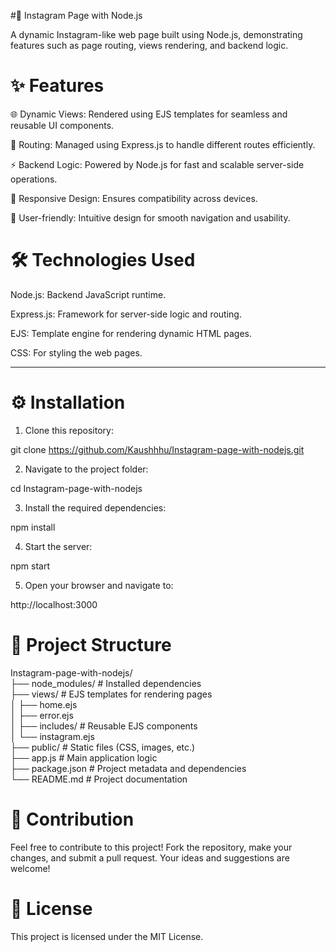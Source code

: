 #🌟 Instagram Page with Node.js

A dynamic Instagram-like web page built using Node.js, demonstrating features such as page routing, views rendering, and backend logic.



# ✨ Features

🌐 Dynamic Views: Rendered using EJS templates for seamless and reusable UI components.

🚀 Routing: Managed using Express.js to handle different routes efficiently.

⚡ Backend Logic: Powered by Node.js for fast and scalable server-side operations.

📱 Responsive Design: Ensures compatibility across devices.

👥 User-friendly: Intuitive design for smooth navigation and usability.




# 🛠 Technologies Used

Node.js: Backend JavaScript runtime.

Express.js: Framework for server-side logic and routing.

EJS: Template engine for rendering dynamic HTML pages.

CSS: For styling the web pages.



---

# ⚙ Installation

1. Clone this repository:

git clone https://github.com/Kaushhhu/Instagram-page-with-nodejs.git


2. Navigate to the project folder:

cd Instagram-page-with-nodejs


3. Install the required dependencies:

npm install


4. Start the server:

npm start


5. Open your browser and navigate to:

http://localhost:3000





# 📂 Project Structure

Instagram-page-with-nodejs/  
├── node_modules/       # Installed dependencies  
├── views/              # EJS templates for rendering pages  
│   ├── home.ejs  
│   ├── error.ejs  
│   ├── includes/       # Reusable EJS components  
│   └── instagram.ejs  
├── public/             # Static files (CSS, images, etc.)  
├── app.js              # Main application logic  
├── package.json        # Project metadata and dependencies  
└── README.md           # Project documentation



# 🤝 Contribution

Feel free to contribute to this project! Fork the repository, make your changes, and submit a pull request. Your ideas and suggestions are welcome!



 # 📜 License

This project is licensed under the MIT License.

